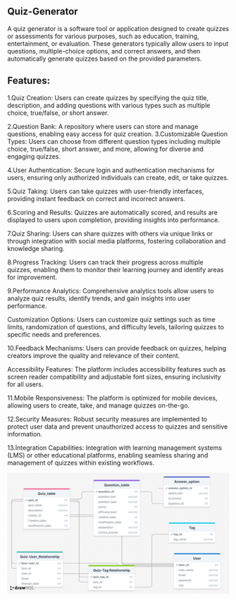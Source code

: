## Quiz-Generator
A quiz generator is a software tool or application designed to create quizzes or assessments for various purposes, such as education, training, entertainment, or evaluation. These generators typically allow users to input questions, multiple-choice options, and correct answers, and then automatically generate quizzes based on the provided parameters.

## Features:
1.Quiz Creation: Users can create quizzes by specifying the quiz title, description, and adding questions with various types such as multiple choice, true/false, or short answer.

2.Question Bank: A repository where users can store and manage questions, enabling easy access for quiz creation.
3.Customizable Question Types: Users can choose from different question types including multiple choice, true/false, short answer, and more, allowing for diverse and engaging quizzes.

4.User Authentication: Secure login and authentication mechanisms for users, ensuring only authorized individuals can create, edit, or take quizzes.

5.Quiz Taking: Users can take quizzes with user-friendly interfaces, providing instant feedback on correct and incorrect answers.

6.Scoring and Results: Quizzes are automatically scored, and results are displayed to users upon completion, providing insights into performance.

7.Quiz Sharing: Users can share quizzes with others via unique links or through integration with social media platforms, fostering collaboration and knowledge sharing.

8.Progress Tracking: Users can track their progress across multiple quizzes, enabling them to monitor their learning journey and identify areas for improvement.

9.Performance Analytics: Comprehensive analytics tools allow users to analyze quiz results, identify trends, and gain insights into user performance.

Customization Options: Users can customize quiz settings such as time limits, randomization of questions, and difficulty levels, tailoring quizzes to specific needs and preferences.

10.Feedback Mechanisms: Users can provide feedback on quizzes, helping creators improve the quality and relevance of their content.

Accessibility Features: The platform includes accessibility features such as screen reader compatibility and adjustable font sizes, ensuring inclusivity for all users.

11.Mobile Responsiveness: The platform is optimized for mobile devices, allowing users to create, take, and manage quizzes on-the-go.

12.Security Measures: Robust security measures are implemented to protect user data and prevent unauthorized access to quizzes and sensitive information.

13.Integration Capabilities: Integration with learning management systems (LMS) or other educational platforms, enabling seamless sharing and management of quizzes within existing workflows.


![sql mapping](https://github.com/Rubana1/Quiz-Generator/blob/master/sqlmap.png)



